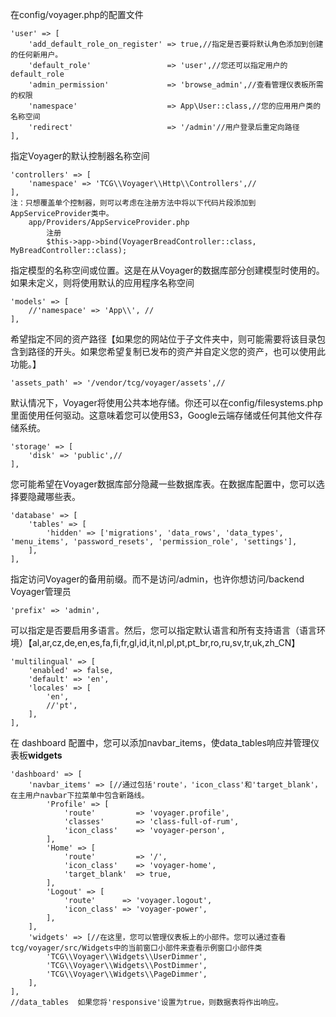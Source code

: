 在config/voyager.php的配置文件

```
'user' => [
    'add_default_role_on_register' => true,//指定是否要将默认角色添加到创建的任何新用户。
    'default_role'                 => 'user',//您还可以指定用户的default_role
    'admin_permission'             => 'browse_admin',//查看管理仪表板所需的权限
    'namespace'                    => App\User::class,//您的应用用户类的名称空间
    'redirect'                     => '/admin'//用户登录后重定向路径
],
```

指定Voyager的默认控制器名称空间

```
'controllers' => [
    'namespace' => 'TCG\\Voyager\\Http\\Controllers',//
],
注：只想覆盖单个控制器，则可以考虑在注册方法中将以下代码片段添加到AppServiceProvider类中。
    app/Providers/AppServiceProvider.php
        注册
        $this->app->bind(VoyagerBreadController::class, MyBreadController::class);
```

指定模型的名称空间或位置。这是在从Voyager的数据库部分创建模型时使用的。如果未定义，则将使用默认的应用程序名称空间

```
'models' => [
    //'namespace' => 'App\\', //
],
```

希望指定不同的资产路径【如果您的网站位于子文件夹中，则可能需要将该目录包含到路径的开头。如果您希望复制已发布的资产并自定义您的资产，也可以使用此功能。】

```
'assets_path' => '/vendor/tcg/voyager/assets',//
```

默认情况下，Voyager将使用公共本地存储。你还可以在config/filesystems.php里面使用任何驱动。这意味着您可以使用S3，Google云端存储或任何其他文件存储系统。

```
'storage' => [
    'disk' => 'public',//
],
```

您可能希望在Voyager数据库部分隐藏一些数据库表。在数据库配置中，您可以选择要隐藏哪些表。

```
'database' => [
    'tables' => [
        'hidden' => ['migrations', 'data_rows', 'data_types', 'menu_items', 'password_resets', 'permission_role', 'settings'],
    ],
],
```

指定访问Voyager的备用前缀。而不是访问/admin，也许你想访问/backend Voyager管理员

```
'prefix' => 'admin',
```

可以指定是否要启用多语言。然后，您可以指定默认语言和所有支持语言（语言环境）【al,ar,cz,de,en,es,fa,fi,fr,gl,id,it,nl,pl,pt,pt\_br,ro,ru,sv,tr,uk,zh\_CN】

```
'multilingual' => [
    'enabled' => false,
    'default' => 'en',
    'locales' => [
        'en',
        //'pt',
    ],
],
```

在 dashboard 配置中，您可以添加navbar\_items，使data\_tables响应并管理仪表板**widgets**

```
'dashboard' => [
    'navbar_items' => [//通过包括'route'，'icon_class'和'target_blank'，在主用户navbar下拉菜单中包含新路线。
        'Profile' => [
            'route'         => 'voyager.profile',
            'classes'       => 'class-full-of-rum',
            'icon_class'    => 'voyager-person',
        ],
        'Home' => [
            'route'         => '/',
            'icon_class'    => 'voyager-home',
            'target_blank'  => true,
        ],
        'Logout' => [
            'route'      => 'voyager.logout',
            'icon_class' => 'voyager-power',
        ],
    ],
    'widgets' => [//在这里，您可以管理仪表板上的小部件。您可以通过查看tcg/voyager/src/Widgets中的当前窗口小部件来查看示例窗口小部件类
        'TCG\\Voyager\\Widgets\\UserDimmer',
        'TCG\\Voyager\\Widgets\\PostDimmer',
        'TCG\\Voyager\\Widgets\\PageDimmer',
    ],
],
//data_tables  如果您将'responsive'设置为true，则数据表将作出响应。
```



